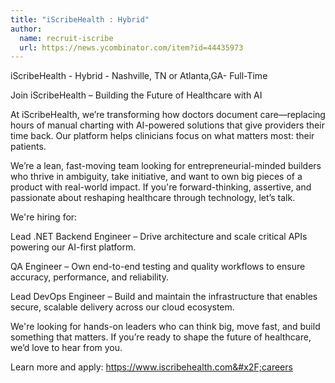 ```yaml
---
title: "iScribeHealth : Hybrid"
author:
  name: recruit-iscribe
  url: https://news.ycombinator.com/item?id=44435973
---
```

iScribeHealth - Hybrid - Nashville, TN or Atlanta,GA- Full-Time

Join iScribeHealth – Building the Future of Healthcare with AI

At iScribeHealth, we’re transforming how doctors document care—replacing hours of manual charting with AI-powered solutions that give providers their time back. Our platform helps clinicians focus on what matters most: their patients.

We’re a lean, fast-moving team looking for entrepreneurial-minded builders who thrive in ambiguity, take initiative, and want to own big pieces of a product with real-world impact. If you&#x27;re forward-thinking, assertive, and passionate about reshaping healthcare through technology, let’s talk.

We&#x27;re hiring for:

Lead .NET Backend Engineer – Drive architecture and scale critical APIs powering our AI-first platform.

QA Engineer – Own end-to-end testing and quality workflows to ensure accuracy, performance, and reliability.

Lead DevOps Engineer – Build and maintain the infrastructure that enables secure, scalable delivery across our cloud ecosystem.

We&#x27;re looking for hands-on leaders who can think big, move fast, and build something that matters. If you’re ready to shape the future of healthcare, we’d love to hear from you.

Learn more and apply: <a href="https:&#x2F;&#x2F;www.iscribehealth.com&#x2F;careers" rel="nofollow">https:&#x2F;&#x2F;www.iscribehealth.com&#x2F;careers</a>
<JobApplication />
